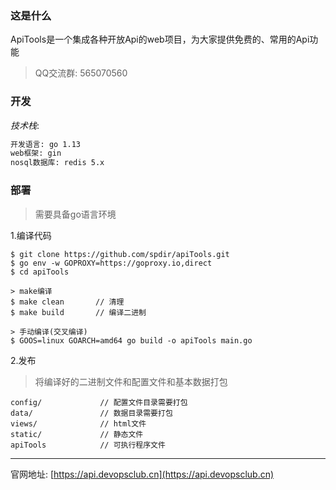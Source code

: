 ### 这是什么
ApiTools是一个集成各种开放Api的web项目，为大家提供免费的、常用的Api功能

> QQ交流群: 565070560

### 开发

*技术栈*:
```bash
开发语言: go 1.13
web框架: gin 
nosql数据库: redis 5.x
```

### 部署

> 需要具备go语言环境

1.编译代码
```text
$ git clone https://github.com/spdir/apiTools.git
$ go env -w GOPROXY=https://goproxy.io,direct
$ cd apiTools

> make编译
$ make clean       // 清理
$ make build       // 编译二进制 

> 手动编译(交叉编译)
$ GOOS=linux GOARCH=amd64 go build -o apiTools main.go
```
2.发布

> 将编译好的二进制文件和配置文件和基本数据打包

```text
config/             // 配置文件目录需要打包 
data/               // 数据目录需要打包  
views/              // html文件
static/             // 静态文件   
apiTools            // 可执行程序文件
```

---
官网地址: [https://api.devopsclub.cn](https://api.devopsclub.cn)

